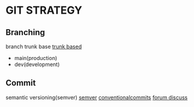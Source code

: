 # GIT STRATEGY

## Branching

branch trunk base
[trunk based](https://trunkbaseddevelopment.com/)

- main(production)
- dev(development)

## Commit

semantic versioning(semver)
[semver](https://semver.org/lang/id/)
[conventionalcommits](https://www.conventionalcommits.org/en/v1.0.0/)
[forum discuss](https://gist.github.com/joshbuchea/6f47e86d2510bce28f8e7f42ae84c716)
